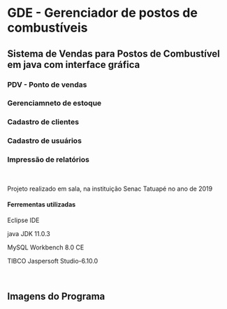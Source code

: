 # GDE - Gerenciador de postos de combustíveis 
<h2>Sistema de Vendas para Postos de Combustível em java com interface gráfica</h2>
<h3>PDV - Ponto de vendas</h3>
<h3>Gerenciamneto de estoque</h3>
<h3>Cadastro de clientes</h3>
<h3>Cadastro de usuários</h3>
<h3>Impressão de relatórios</h3>
<br>
<p>Projeto realizado em sala, na instituição Senac Tatuapé no ano de 2019</p>
<h4>Ferrementas utilizadas</h4>
<p>Eclipse IDE</p>
<p>java JDK 11.0.3</p>
<p>MySQL Workbench 8.0 CE</p>
<p>TIBCO Jaspersoft Studio-6.10.0</p>
<br>
<h2>Imagens do Programa</h2>
<br>

